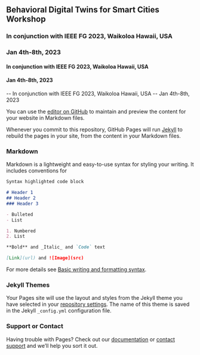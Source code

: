 ## Behavioral Digital Twins for Smart Cities Workshop
### In conjunction with IEEE FG 2023, Waikoloa Hawaii, USA
### Jan 4th-8th, 2023
#### In conjunction with IEEE FG 2023, Waikoloa Hawaii, USA
#### Jan 4th-8th, 2023
-- In conjunction with IEEE FG 2023, Waikoloa Hawaii, USA
-- Jan 4th-8th, 2023



You can use the [editor on GitHub](https://github.com/DigitalTwins2023/DigitalTwins2023.github.io/edit/main/index.md) to maintain and preview the content for your website in Markdown files.

Whenever you commit to this repository, GitHub Pages will run [Jekyll](https://jekyllrb.com/) to rebuild the pages in your site, from the content in your Markdown files.

### Markdown

Markdown is a lightweight and easy-to-use syntax for styling your writing. It includes conventions for

```markdown
Syntax highlighted code block

# Header 1
## Header 2
### Header 3

- Bulleted
- List

1. Numbered
2. List

**Bold** and _Italic_ and `Code` text

[Link](url) and ![Image](src)
```

For more details see [Basic writing and formatting syntax](https://docs.github.com/en/github/writing-on-github/getting-started-with-writing-and-formatting-on-github/basic-writing-and-formatting-syntax).

### Jekyll Themes

Your Pages site will use the layout and styles from the Jekyll theme you have selected in your [repository settings](https://github.com/DigitalTwins2023/DigitalTwins2023.github.io/settings/pages). The name of this theme is saved in the Jekyll `_config.yml` configuration file.

### Support or Contact

Having trouble with Pages? Check out our [documentation](https://docs.github.com/categories/github-pages-basics/) or [contact support](https://support.github.com/contact) and we’ll help you sort it out.
